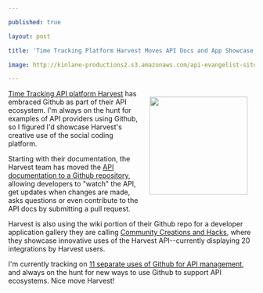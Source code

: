 ---
published: true
layout: post
title: 'Time Tracking Platform Harvest Moves API Docs and App Showcase to Github'
image: http://kinlane-productions2.s3.amazonaws.com/api-evangelist-site/blog/harvest-logo.png
---

<p><a title="Time Tracking Platform Harvest" href="http://www.getharvest.com/" target="_blank"><img style="padding: 15px;" src="https://s3.amazonaws.com/kinlane-productions2/api-evangelist/harvest/harvest-logo.png" alt="" width="200" align="right" /></a>
<p><a title="Time Tracking Platform Harvest" href="http://www.getharvest.com/" target="_blank">Time Tracking API platform Harvest</a> has embraced Github as part of their API ecosystem. I'm always on the hunt for examples of API providers using Github, so I figured I'd showcase Harvest's creative use of the social coding platform.
<p>Starting with their documentation, the Harvest team has moved the <a href="https://github.com/harvesthq/api">API documentation to a Github repository</a>, allowing developers to "watch" the API, get updates when changes are made, asks questions or even contribute to the API docs by submitting a pull request.
<p>Harvest is also using the wiki portion of their Github repo for a developer application gallery they are calling <a href="https://github.com/harvesthq/api/wiki/Community-Creations-&amp;-Hacks">Community Creations and Hacks</a>, where they showcase innovative uses of the Harvest API--currently displaying 20 integrations by Harvest users.
<p>I'm currently tracking on <a title="11 separate uses of Github for API management" href="http://apievangelist.com/2013/06/08/api-management-using-github/">11 separate uses of Github for API management</a>, and always on the hunt for new ways to use Github to support API ecosystems. Nice move Harvest!


